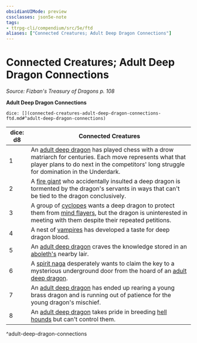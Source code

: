 ```yaml
---
obsidianUIMode: preview
cssclasses: json5e-note
tags:
- ttrpg-cli/compendium/src/5e/ftd
aliases: ["Connected Creatures; Adult Deep Dragon Connections"]
---
```

# Connected Creatures; Adult Deep Dragon Connections
*Source: Fizban's Treasury of Dragons p. 108* 

**Adult Deep Dragon Connections**

`dice: [](connected-creatures-adult-deep-dragon-connections-ftd.md#^adult-deep-dragon-connections)`

| dice: d8 | Connected Creatures |
|----------|---------------------|
| 1 | An [adult deep dragon](adult-deep-dragon-ftd.md) has played chess with a drow matriarch for centuries. Each move represents what that player plans to do next in the competitors' long struggle for domination in the Underdark. |
| 2 | A [fire giant](fire-giant.md) who accidentally insulted a deep dragon is tormented by the dragon's servants in ways that can't be tied to the dragon conclusively. |
| 3 | A group of [cyclopes](cyclops.md) wants a deep dragon to protect them from [mind flayers](mind-flayer.md), but the dragon is uninterested in meeting with them despite their repeated petitions. |
| 4 | A nest of [vampires](vampire.md) has developed a taste for deep dragon blood. |
| 5 | An [adult deep dragon](adult-deep-dragon-ftd.md) craves the knowledge stored in an [aboleth's](aboleth.md) nearby lair. |
| 6 | A [spirit naga](spirit-naga.md) desperately wants to claim the key to a mysterious underground door from the hoard of an [adult deep dragon](adult-deep-dragon-ftd.md). |
| 7 | An [adult deep dragon](adult-deep-dragon-ftd.md) has ended up rearing a young brass dragon and is running out of patience for the young dragon's mischief. |
| 8 | An [adult deep dragon](adult-deep-dragon-ftd.md) takes pride in breeding [hell hounds](hell-hound.md) but can't control them. |
^adult-deep-dragon-connections